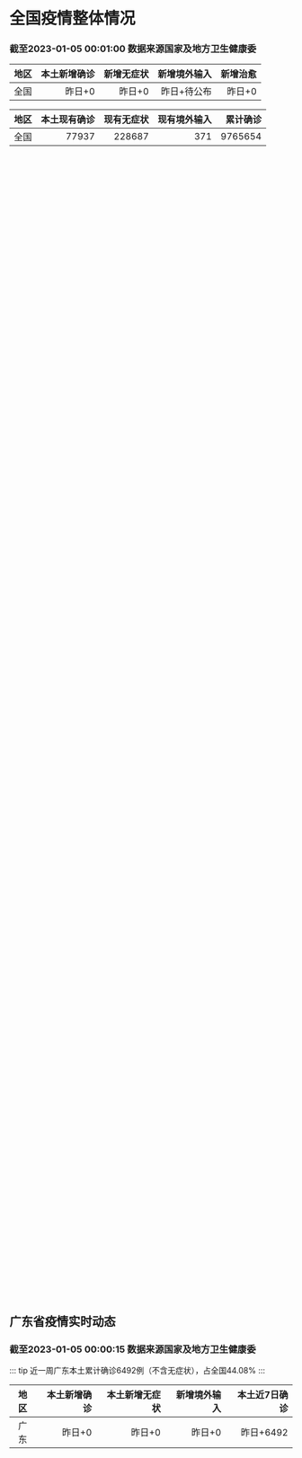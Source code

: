 
# 全国疫情整体情况
### 截至2023-01-05 00:01:00 数据来源国家及地方卫生健康委

|地区|本土新增确诊|新增无症状|新增境外输入|新增治愈|
|:--:|---:|---:|---:|---:|
|全国|昨日+0|昨日+0|昨日+待公布|昨日+0|

|地区|本土现有确诊|现有无症状|现有境外输入|累计确诊|
|:--:|---:|---:|---:|---:|
|全国|77937|228687|371|9765654|

<ChinaMap :dataList="dataList" :title="title"/>

<div id="chinaDayModify" style="width:100%;height:500px;margin-bottom:10px;"></div>
<div id="chinaAddHistoryData" style="width:100%;height:500px;margin-bottom:10px;"></div>
<div id="chinaNowHistoryData" style="width:100%;height:500px;margin-bottom:10px;"></div>
<div id="chinaTotalHistoryData" style="width:100%;height:500px;margin-bottom:10px;"></div>


## 广东省疫情实时动态
### 截至2023-01-05 00:00:15 数据来源国家及地方卫生健康委

::: tip 近一周广东本土累计确诊6492例（不含无症状），占全国44.08%
:::

|地区|本土新增确诊|本土新增无症状|新增境外输入|本土近7日确诊|
|:--:|---:|---:|---:|---:|
|广东|昨日+0|昨日+0|昨日+0|昨日+6492|

<div id="guangdongModify" style="width:100%;height:500px;margin-bottom:10px;"></div>
<div id="guangdongTotalHistory" style="width:100%;height:500px;margin-bottom:10px;"></div>
<div id="guangzhouModifyHistory" style="width:100%;height:500px;margin-bottom:10px;"></div>


<script>
import * as echarts from 'echarts'
export default {
  data(){
    return {
      title: '新增本土确诊',
      dataList: [{name: '台湾', value: 0, addList: []},{name: '香港', value: 0, addList: []},{name: '广东', value: 0, addList: []},{name: '湖北', value: 0, addList: []},{name: '上海', value: 0, addList: []},{name: '吉林', value: 0, addList: []},{name: '四川', value: 0, addList: []},{name: '重庆', value: 0, addList: []},{name: '福建', value: 0, addList: []},{name: '海南', value: 0, addList: []},{name: '河南', value: 0, addList: []},{name: '北京', value: 0, addList: []},{name: '内蒙古', value: 0, addList: []},{name: '云南', value: 0, addList: []},{name: '浙江', value: 0, addList: []},{name: '陕西', value: 0, addList: []},{name: '黑龙江', value: 0, addList: []},{name: '山西', value: 0, addList: []},{name: '山东', value: 0, addList: []},{name: '湖南', value: 0, addList: []},{name: '江苏', value: 0, addList: []},{name: '广西', value: 0, addList: []},{name: '天津', value: 0, addList: []},{name: '辽宁', value: 0, addList: []},{name: '河北', value: 0, addList: []},{name: '澳门', value: 0, addList: []},{name: '新疆', value: 0, addList: []},{name: '江西', value: 0, addList: []},{name: '贵州', value: 0, addList: []},{name: '安徽', value: 0, addList: []},{name: '甘肃', value: 0, addList: []},{name: '西藏', value: 0, addList: []},{name: '青海', value: 0, addList: []},{name: '宁夏', value: 0, addList: []},{name: '南海诸岛', value: 0, addList: []}]
    }
  },
  mounted () {
    const themeObj = {"color":["#2ec7c9","#b6a2de","#5ab1ef","#ffb980","#d87a80","#8d98b3","#e5cf0d","#97b552","#95706d","#dc69aa","#07a2a4","#9a7fd1","#588dd5","#f5994e","#c05050","#59678c","#c9ab00","#7eb00a","#6f5553","#c14089"],"backgroundColor":"rgba(0,0,0,0)","textStyle":{},"title":{"textStyle":{"color":"#008acd"},"subtextStyle":{"color":"#aaaaaa"}},"line":{"itemStyle":{"borderWidth":1},"lineStyle":{"width":2},"symbolSize":3,"symbol":"emptyCircle","smooth":true},"radar":{"itemStyle":{"borderWidth":1},"lineStyle":{"width":2},"symbolSize":3,"symbol":"emptyCircle","smooth":true},"bar":{"itemStyle":{"barBorderWidth":0,"barBorderColor":"#ccc"}},"pie":{"itemStyle":{"borderWidth":0,"borderColor":"#ccc"}},"scatter":{"itemStyle":{"borderWidth":0,"borderColor":"#ccc"}},"boxplot":{"itemStyle":{"borderWidth":0,"borderColor":"#ccc"}},"parallel":{"itemStyle":{"borderWidth":0,"borderColor":"#ccc"}},"sankey":{"itemStyle":{"borderWidth":0,"borderColor":"#ccc"}},"funnel":{"itemStyle":{"borderWidth":0,"borderColor":"#ccc"}},"gauge":{"itemStyle":{"borderWidth":0,"borderColor":"#ccc"}},"candlestick":{"itemStyle":{"color":"#d87a80","color0":"#2ec7c9","borderColor":"#d87a80","borderColor0":"#2ec7c9","borderWidth":1}},"graph":{"itemStyle":{"borderWidth":0,"borderColor":"#ccc"},"lineStyle":{"width":1,"color":"#aaaaaa"},"symbolSize":3,"symbol":"emptyCircle","smooth":true,"color":["#2ec7c9","#b6a2de","#5ab1ef","#ffb980","#d87a80","#8d98b3","#e5cf0d","#97b552","#95706d","#dc69aa","#07a2a4","#9a7fd1","#588dd5","#f5994e","#c05050","#59678c","#c9ab00","#7eb00a","#6f5553","#c14089"],"label":{"color":"#eeeeee"}},"map":{"itemStyle":{"areaColor":"#dddddd","borderColor":"#eeeeee","borderWidth":0.5},"label":{"color":"#d87a80"},"emphasis":{"itemStyle":{"areaColor":"rgba(254,153,78,1)","borderColor":"#444","borderWidth":1},"label":{"color":"rgb(100,0,0)"}}},"geo":{"itemStyle":{"areaColor":"#dddddd","borderColor":"#eeeeee","borderWidth":0.5},"label":{"color":"#d87a80"},"emphasis":{"itemStyle":{"areaColor":"rgba(254,153,78,1)","borderColor":"#444","borderWidth":1},"label":{"color":"rgb(100,0,0)"}}},"categoryAxis":{"axisLine":{"show":true,"lineStyle":{"color":"#008acd"}},"axisTick":{"show":true,"lineStyle":{"color":"#333"}},"axisLabel":{"show":true,"color":"#333"},"splitLine":{"show":false,"lineStyle":{"color":["#eee"]}},"splitArea":{"show":false,"areaStyle":{"color":["rgba(250,250,250,0.3)","rgba(200,200,200,0.3)"]}}},"valueAxis":{"axisLine":{"show":true,"lineStyle":{"color":"#008acd"}},"axisTick":{"show":true,"lineStyle":{"color":"#333"}},"axisLabel":{"show":true,"color":"#333"},"splitLine":{"show":true,"lineStyle":{"color":["#eee"]}},"splitArea":{"show":true,"areaStyle":{"color":["rgba(250,250,250,0.3)","rgba(200,200,200,0.3)"]}}},"logAxis":{"axisLine":{"show":true,"lineStyle":{"color":"#008acd"}},"axisTick":{"show":true,"lineStyle":{"color":"#333"}},"axisLabel":{"show":true,"color":"#333"},"splitLine":{"show":true,"lineStyle":{"color":["#eee"]}},"splitArea":{"show":true,"areaStyle":{"color":["rgba(250,250,250,0.3)","rgba(200,200,200,0.3)"]}}},"timeAxis":{"axisLine":{"show":true,"lineStyle":{"color":"#008acd"}},"axisTick":{"show":true,"lineStyle":{"color":"#333"}},"axisLabel":{"show":true,"color":"#333"},"splitLine":{"show":true,"lineStyle":{"color":["#eee"]}},"splitArea":{"show":false,"areaStyle":{"color":["rgba(250,250,250,0.3)","rgba(200,200,200,0.3)"]}}},"toolbox":{"iconStyle":{"borderColor":"#2ec7c9"},"emphasis":{"iconStyle":{"borderColor":"#18a4a6"}}},"legend":{"textStyle":{"color":"#333333"}},"tooltip":{"axisPointer":{"lineStyle":{"color":"#008acd","width":"1"},"crossStyle":{"color":"#008acd","width":"1"}}},"timeline":{"lineStyle":{"color":"#008acd","width":1},"itemStyle":{"color":"#008acd","borderWidth":1},"controlStyle":{"color":"#008acd","borderColor":"#008acd","borderWidth":0.5},"checkpointStyle":{"color":"#2ec7c9","borderColor":"#2ec7c9"},"label":{"color":"#008acd"},"emphasis":{"itemStyle":{"color":"#a9334c"},"controlStyle":{"color":"#008acd","borderColor":"#008acd","borderWidth":0.5},"label":{"color":"#008acd"}}},"visualMap":{"color":["#5ab1ef","#e0ffff"]},"dataZoom":{"backgroundColor":"rgba(47,69,84,0)","dataBackgroundColor":"#efefff","fillerColor":"rgba(182,162,222,0.2)","handleColor":"#008acd","handleSize":"100%","textStyle":{"color":"#333333"}},"markPoint":{"label":{"color":"#eeeeee"},"emphasis":{"label":{"color":"#eeeeee"}}}}

    echarts.registerTheme('dark', (themeObj))

    this.chartChDay = echarts.init(document.getElementById("chinaDayModify"), "dark")
,this.chartChAdd = echarts.init(document.getElementById("chinaAddHistoryData"), "dark")
,this.chartChNow = echarts.init(document.getElementById("chinaNowHistoryData"), "dark")
,this.chartChTotal = echarts.init(document.getElementById("chinaTotalHistoryData"), "dark")
,this.chartGdMod = echarts.init(document.getElementById("guangdongModify"), "dark")
,this.chartGdTotal = echarts.init(document.getElementById("guangdongTotalHistory"), "dark")
,this.chartGzMod = echarts.init(document.getElementById("guangzhouModifyHistory"), "dark")


    const option_gd_mod = {
      title: {
        text: '广东疫情新增趋势（人）'
      },
      tooltip: {
        trigger: 'axis',
        axisPointer: {
          type: 'cross',
          label: {
            backgroundColor: '#6a7985'
          }
        }
      },
      legend: {
        top: 20,
        data: [{name: '本土新增确诊',icon: 'rect'}, {name: '本土新增无症状',icon: 'rect'},{name: '新增境外输入',icon: 'rect'}]
      },
      grid: {
        left: '3%',
        right: '4%',
        bottom: '3%',
        containLabel: true
      },
      toolbox: {
        feature: {
          saveAsImage: {}
        }
      },
      xAxis: {
        type: 'category',
        boundaryGap: false,
        data: ["11.13","11.14","11.15","11.16","11.17","11.18","11.19","11.20","11.21","11.22","11.23","11.24","11.25","11.26","11.27","11.28","11.29","11.30","12.01","12.02","12.03","12.04","12.05","12.06","12.07","12.08","12.09","12.10","12.11","12.12","12.13","12.14","12.15","12.16","12.17","12.18","12.19","12.20","12.21","12.22","12.23","12.24","12.25","12.26","12.27","12.28","12.29","12.30","12.31","01.01","01.02","01.03",]
      },
      yAxis: {
        type: 'value'
      },
      series: [
        {
          name: '本土新增确诊',
          type: 'line',
          areaStyle: {},
          emphasis: {
            focus: 'series'
          },
          data: [707,586,564,1246,1338,1102,1157,984,781,860,1791,892,991,1386,1347,1168,1518,1599,1782,1666,1868,1686,2120,1719,1437,1391,1115,735,879,775,1044,857,1065,990,915,846,1075,1171,1325,1599,1737,1384,1182,1976,2233,2239,2400,2766,1784,1555,1829,2917,]
        },
        {
          name: '本土新增无症状',
          type: 'line',
          areaStyle: {},
          emphasis: {
            focus: 'series'
          },
          data: [3941,5047,6215,8576,9110,8535,8381,8101,8241,7951,7505,7584,7405,7705,7761,7725,7236,6315,6010,5053,4785,4816,3421,3200,2713,1989,1819,1791,1468,1264,1817,0,0,0,0,0,0,0,0,0,0,0,0,0,0,0,0,0,0,0,0,0,]
        },
        {
          name: '新增境外输入',
          type: 'line',
          areaStyle: {},
          emphasis: {
            focus: 'series'
          },
          data: [19,19,24,10,20,13,21,38,35,23,19,23,25,23,24,19,11,12,16,12,14,17,15,15,14,12,10,27,21,22,5,17,17,13,17,31,36,18,47,41,6,11,5,22,82,4,18,9,31,17,18,2,]
        }
      ]
    };

    const option_gd_total = {
      title: {
        text: '广东疫情概览（人）'
      },
      tooltip: {
        trigger: 'axis',
        axisPointer: {
          type: 'cross',
          label: {
            backgroundColor: '#6a7985'
          }
        }
      },
      legend: {
        top: 20,
        data: [{name: '累计确诊',icon: 'rect'},{name: '累计治愈',icon: 'rect'}]
      },
      grid: {
        left: '3%',
        right: '4%',
        bottom: '3%',
        containLabel: true
      },
      toolbox: {
        feature: {
          saveAsImage: {}
        }
      },
      xAxis: {
        type: 'category',
        boundaryGap: false,
        data: ["11.13","11.14","11.15","11.16","11.17","11.18","11.19","11.20","11.21","11.22","11.23","11.24","11.25","11.26","11.27","11.28","11.29","11.30","12.01","12.02","12.03","12.04","12.05","12.06","12.07","12.08","12.09","12.10","12.11","12.12","12.13","12.14","12.15","12.16","12.17","12.18","12.19","12.20","12.21","12.22","12.23","12.24","12.25","12.26","12.27","12.28","12.29","12.30","12.31","01.01","01.02","01.03","01.04","01.05","01.06","01.07","01.08","01.09","01.10",]
      },
      yAxis: {
        type: 'value'
      },
      series: [
        {
          name: '累计确诊',
          type: 'line',
          areaStyle: {},
          emphasis: {
            focus: 'series'
          },
          data: [17585,18190,18778,20034,21392,22507,23685,24707,25523,26406,28216,29131,30147,31556,32927,34114,35643,37254,38666,40344,42226,43929,46450,48187,49638,51041,52166,52928,53828,54625,55674,56548,57630,58633,59565,60442,61553,62742,64114,65754,67497,68892,70079,72077,74392,76635,79053,79053,80868,82440,84287,84287,84287,84287,84287,84287,84287,84287,84287,]
        },
        {
          name: '累计治愈',
          type: 'line',
          areaStyle: {},
          emphasis: {
            focus: 'series'
          },
          data: [11470,11470,11470,11470,11470,11470,11470,11470,11470,11470,11470,11470,11470,11470,11470,11470,22472,22472,24794,24794,24794,24794,24794,24794,24794,24794,24794,24794,24794,24794,24794,24794,24794,24794,24794,24794,24794,51366,51366,51366,51366,51366,51366,51366,51366,51366,51366,51366,51366,51366,51366,51366,51366,51366,51366,51366,51366,51366,51366,]
        }
      ]
    };

    const option_gz_mod = {
      title: {
        text: '广州疫情新增趋势（人）'
      },
      tooltip: {
        trigger: 'axis',
        axisPointer: {
          type: 'cross',
          label: {
            backgroundColor: '#6a7985'
          }
        }
      },
      legend: {
        top: 20,
        data: [{name: '本土新增确诊',icon: 'rect'},{name: '本土新增无症状',icon: 'rect'}]
      },
      grid: {
        left: '3%',
        right: '4%',
        bottom: '3%',
        containLabel: true
      },
      toolbox: {
        feature: {
          saveAsImage: {}
        }
      },
      xAxis: {
        type: 'category',
        boundaryGap: false,
        data: ["1113","1114","1115","1116","1117","1118","1119","1120","1121","1122","1123","1124","1125","1126","1127","1128","1129","1130","1201","1202","1203","1204","1205","1206","1207","1208","1209","1210","1211","1212","1213","1214","1215","1216","1217","1218","1219","1220","1221","1222","1223","1224","1225","0103",]
      },
      yAxis: {
        type: 'value'
      },
      series: [
        {
          name: '本土新增确诊',
          type: 'line',
          areaStyle: {},
          emphasis: {
            focus: 'series'
          },
          data: [656,552,509,1189,1241,983,1050,882,681,722,1645,734,824,1177,1129,959,1236,1313,1468,1201,1197,1044,1505,1233,1042,968,591,286,432,366,554,370,505,451,403,374,537,564,546,0,0,0,0,0,]
        },
        {
          name: '本土新增无症状',
          type: 'line',
          areaStyle: {},
          emphasis: {
            focus: 'series'
          },
          data: [3876,4977,6138,8486,8989,8444,8234,7885,7957,7735,7192,7267,7058,7266,7166,6993,6454,5629,5185,4096,3771,3663,2262,2090,1640,1005,804,817,599,434,741,0,0,0,0,0,0,0,0,0,0,0,0,0,]
        }
      ]
    };

    const option_ch_day  = {
      series: [
        {
          type: 'treemap',
          data: [
            {
              name: '本土新增确诊昨日+0',
              value: 1,
            },
            {
              name: '新增无症状昨日+0',
              value: 1,
            },
            {
              name: '新增境外输入昨日+待公布',
              value: 1,
            },
            {
              name: '新增治愈昨日+0',
              value: 1,
            },
          ]
        }
      ]
    };

    const option_ch_add = {
      title: {
        text: '新增疫情整体走势'
      },
      tooltip: {
        trigger: 'axis',
        axisPointer: {
          type: 'cross',
          label: {
            backgroundColor: '#6a7985'
          }
        }
      },
      legend: {
        top: 20,
        data: [{name: '本土确诊',icon: 'rect'}, {name: '无症状感染',icon: 'rect'},{name: '新增境外输入',icon: 'rect'}]
      },
      grid: {
        left: '3%',
        right: '4%',
        bottom: '3%',
        containLabel: true
      },
      toolbox: {
        feature: {
          saveAsImage: {}
        }
      },
      xAxis: {
        type: 'category',
        boundaryGap: false,
        data: ["11.11","11.12","11.13","11.14","11.15","11.16","11.17","11.18","11.19","11.20","11.21","11.22","11.23","11.24","11.25","11.26","11.27","11.28","11.29","11.30","12.01","12.02","12.03","12.04","12.05","12.06","12.07","12.08","12.09","12.10","12.11","12.12","12.13","12.14","12.15","12.16","12.17","12.18","12.19","12.20","12.21","12.22","12.23","12.24","12.25","12.26","12.27","12.28","12.29","12.30","12.31","01.01","01.02","01.03",]
      },
      yAxis: {
        type: 'value'
      },
      series: [
        {
          name: '本土确诊',
          type: 'line',
          areaStyle: {},
          emphasis: {
            focus: 'series'
          },
          data: [1452,1675,1747,1621,1568,2328,2276,2055,2204,2277,2145,2641,3927,3041,3405,3648,3748,3561,4236,4080,4233,3933,4168,4247,4988,4351,4031,3588,3034,2270,2171,2270,2249,1944,2091,2229,2028,1918,2656,3049,2966,3696,4103,2940,2637,4388,5136,5080,5491,7179,5102,4499,4804,7685,]
        },
        {
          name: '无症状感染',
          type: 'line',
          areaStyle: {},
          emphasis: {
            focus: 'series'
          },
          data: [10351,13086,14325,16151,18491,20804,22853,22208,22011,24547,25754,26242,27517,29654,31504,35858,36304,34860,33376,31720,30539,28894,27433,25477,22859,20764,17134,13004,10551,8327,6455,5181,0,0,0,0,0,0,0,0,0,0,0,0,0,0,0,0,0,0,0,0,0,0,]
        },
        {
          name: '新增境外输入',
          type: 'line',
          areaStyle: {},
          emphasis: {
            focus: 'series'
          },
          data: [52,36,47,40,55,60,86,82,63,88,80,78,83,62,69,61,74,63,52,70,45,55,45,71,58,58,48,49,48,68,69,45,42,56,66,57,69,77,66,52,64,65,25,43,31,48,95,22,24,25,36,24,29,4,]
        }
      ]
    };

    const option_ch_now = {
      title: {
        text: '现有疫情整体走势'
      },
      tooltip: {
        trigger: 'axis',
        axisPointer: {
          type: 'cross',
          label: {
            backgroundColor: '#6a7985'
          }
        }
      },
      legend: {
        top: 20,
        data: [{name: '本土确诊',icon: 'rect'}, {name: '无症状感染',icon: 'rect'},{name: '新增境外输入',icon: 'rect'}]
      },
      grid: {
        left: '3%',
        right: '4%',
        bottom: '3%',
        containLabel: true
      },
      toolbox: {
        feature: {
          saveAsImage: {}
        }
      },
      xAxis: {
        type: 'category',
        boundaryGap: false,
        data: ["11.11","11.12","11.13","11.14","11.15","11.16","11.17","11.18","11.19","11.20","11.21","11.22","11.23","11.24","11.25","11.26","11.27","11.28","11.29","11.30","12.01","12.02","12.03","12.04","12.05","12.06","12.07","12.08","12.09","12.10","12.11","12.12","12.13","12.14","12.15","12.16","12.17","12.18","12.19","12.20","12.21","12.22","12.23","12.24","12.25","12.26","12.27","12.28","12.29","12.30","12.31","01.01","01.02","01.03","01.04","01.05","01.06","01.07","01.08","01.09","01.10",]
      },
      yAxis: {
        type: 'value'
      },
      series: [
        {
          name: '本土确诊',
          type: 'line',
          areaStyle: {},
          emphasis: {
            focus: 'series'
          },
          data: [10387,11647,12855,13935,14820,16631,17901,19102,20202,21550,22606,23923,26090,27429,28985,30646,32348,33190,34851,36571,38012,38648,39571,40008,41882,42366,42724,42640,41065,38903,37461,35849,34830,34288,34283,33888,34193,34808,35509,36636,37295,38884,41265,43449,45397,48154,51406,54566,57769,61980,65890,69817,73790,77937,77937,77937,77937,77937,77937,77937,77937,]
        },
        {
          name: '无症状感染',
          type: 'line',
          areaStyle: {},
          emphasis: {
            focus: 'series'
          },
          data: [532,528,534,538,525,541,576,607,627,660,690,707,723,735,760,764,781,777,765,776,736,710,657,625,599,589,542,518,494,488,507,491,444,412,424,446,460,490,467,475,475,471,434,419,406,396,445,435,421,406,408,404,398,371,371,371,371,371,371,371,371,]
        },
        {
          name: '新增境外输入',
          type: 'line',
          areaStyle: {},
          emphasis: {
            focus: 'series'
          },
          data: [67715,79170,91603,105362,120524,136643,154412,172048,188616,207376,226934,245895,264312,281195,299495,318626,340796,360424,375154,386771,394333,394150,389264,382512,369357,354890,340392,320318,294934,272508,249168,228687,228687,228687,228687,228687,228687,228687,228687,228687,228687,228687,228687,228687,228687,228687,228687,228687,228687,228687,228687,228687,228687,228687,228687,228687,228687,228687,228687,228687,228687,]
        }
      ]
    };

    const option_ch_total = {
      title: {
        text: '累计疫情整体走势'
      },
      tooltip: {
        trigger: 'axis',
        axisPointer: {
          type: 'cross',
          label: {
            backgroundColor: '#6a7985'
          }
        }
      },
      legend: {
        top: 20,
        data: [{name: '确诊(含港澳台)', con: 'rect'}, {name: '死亡(含港澳台)',icon: 'rect'}]
      },
      grid: {
        left: '3%',
        right: '4%',
        bottom: '3%',
        containLabel: true
      },
      toolbox: {
        feature: {
          saveAsImage: {}
        }
      },
      xAxis: {
        type: 'category',
        boundaryGap: false,
        data: ["11.11","11.12","11.13","11.14","11.15","11.16","11.17","11.18","11.19","11.20","11.21","11.22","11.23","11.24","11.25","11.26","11.27","11.28","11.29","11.30","12.01","12.02","12.03","12.04","12.05","12.06","12.07","12.08","12.09","12.10","12.11","12.12","12.13","12.14","12.15","12.16","12.17","12.18","12.19","12.20","12.21","12.22","12.23","12.24","12.25","12.26","12.27","12.28","12.29","12.30","12.31","01.01","01.02","01.03","01.04","01.05","01.06","01.07","01.08","01.09","01.10",]
      },
      yAxis: {
        type: 'value'
      },
      series: [
        {
          name: '确诊(含港澳台)',
          type: 'line',
          areaStyle: {},
          emphasis: {
            focus: 'series'
          },
          data: [8709454,8731122,8752310,8771347,8792321,8818365,8841863,8862956,8882454,8901981,8917011,8938818,8961750,8981987,9000592,9018455,9036539,9051741,9074256,9074256,9074256,9074256,9074256,9074256,9190921,9212751,9212751,9212751,9212751,9293435,9293435,9326304,9326304,9326304,9326304,9326304,9326304,9326304,9326304,9326304,9326304,9326304,9558276,9558276,9558276,9558276,9558276,9558276,9558276,9765654,9765654,9765654,9765654,9765654,9765654,9765654,9765654,9765654,9765654,9765654,9765654,]
        },
        {
          name: '死亡(含港澳台)',
          type: 'line',
          areaStyle: {},
          emphasis: {
            focus: 'series'
          },
          data: [28939,28939,28939,28939,28939,28939,28939,28939,28939,28939,28939,28939,28939,28939,28939,28939,28939,28939,28939,28939,28939,28939,28939,28939,28939,28939,28939,28939,28939,28939,28939,28939,28939,28939,28939,28939,28939,28939,28939,28939,28939,28939,28939,28939,28939,28939,28939,28939,28939,28939,28939,28939,28939,28939,28939,28939,28939,28939,28939,28939,28939,]
        }
      ]
    };

    this.chartGdMod.setOption(option_gd_mod);
    this.chartGdTotal.setOption(option_gd_total);
    this.chartGzMod.setOption(option_gz_mod);
    this.chartChDay.setOption(option_ch_day);
    this.chartChAdd.setOption(option_ch_add);
    this.chartChNow.setOption(option_ch_now);
    this.chartChTotal.setOption(option_ch_total);

    window.onresize = () => {
      this.chartGdMod.resize()
      this.chartGdTotal.resize()
      this.chartGzMod.resize()
      this.chartChDay.resize()
      this.chartChAdd.resize()
      this.chartChNow.resize()
      this.chartChTotal.resize()
    }
  }
}
</script>

## 广东省各地区疫情情况

::: danger 0个中高风险地区
:::

|地区|本土新增确诊|本土新增无症状|本土近7日确诊|中高风险地区|
|:--:|---:|---:|---:|---:|
|广州|0|0|+3023|0|
|汕头|0|0|+514|0|
|深圳|0|0|+480|0|
|云浮|0|0|+320|0|
|惠州|0|0|+302|0|
|佛山|0|0|+258|0|
|潮州|0|0|+253|0|
|中山|0|0|+210|0|
|珠海|0|0|+207|0|
|阳江|0|0|+195|0|
|湛江|0|0|+139|0|
|茂名|0|0|+120|0|
|江门|0|0|+111|0|
|肇庆|0|0|+69|0|
|梅州|0|0|+62|0|
|韶关|0|0|+61|0|
|汕尾|0|0|+55|0|
|清远|0|0|+43|0|
|东莞|0|0|+35|0|
|河源|0|0|+19|0|
|揭阳|0|0|+16|0|
|未公布来源|0|0|0|0|


## 广东疫情热点动态

  
### 01-10 21:04
::: tip 东莞工商界开展“同心防疫”行动，共筑疫情防控防线
    筹集抗原、药品等防疫物资、派发“防疫爱心包”、千方百计支持企业生产……连日来，东莞市工商联（总商会）认真落实“疫情要防住、经济要稳住、发展要安全”的重要要求，开展全市民营经济领域“同心防疫”行...

信息来源：南方PLUS

[阅读全文](https://h5.baike.qq.com/mobile/landing.html?docid=20230110A08MRG00&isNews=1&adtag=wxjk.yqssc.yqdt)
:::

### 01-10 20:11
::: tip 王军：“后疫情时代”粤港澳民间足球将迎来新热潮
 容志行（图左二）参与赛事活动。　岳朝莲　摄 中新网广州1月10日电 题：王军：“后疫情时代”粤港澳民间足球将迎来新热潮 作者 唐贵江 岳朝莲 “随着国家对新冠病毒防控举措的调整，我们身边的民间足球爱...

信息来源：中国新闻网

[阅读全文](https://h5.baike.qq.com/mobile/landing.html?docid=20230110A0842T00&isNews=1&adtag=wxjk.yqssc.yqdt)
:::

### 01-10 19:59
::: tip 广州市教育局回应学生“阳康”后难以适应高强度体育训练影响中考：将审慎决策
广州市教育局1月10日通报称，近日，关注到网民反映学生感染新冠病毒康复后，难以适应高强度体育训练而影响体育中考。关于学生感染新冠病毒康复后进行锻炼是否有损害、损害程度如何等专业问题，市教育局将联合市卫...

信息来源：北青Qnews

[阅读全文](https://h5.baike.qq.com/mobile/landing.html?docid=20230110A07XV000&isNews=1&adtag=wxjk.yqssc.yqdt)
:::

### 01-10 17:29
::: tip 广东茂名：感染高峰已过 发热门诊就诊人数持续下降
1月10日，广东茂名市召开今年首场疫情防控新闻发布会，通报茂名疫情防控最新工作情况。茂名市卫生健康局相关工作人员在会上介绍，根据分析，茂名市新增感染者数已于2022年12月26日跨过高峰，2022年1...

信息来源：北青Qnews

[阅读全文](https://h5.baike.qq.com/mobile/landing.html?docid=20230110A0615K00&isNews=1&adtag=wxjk.yqssc.yqdt)
:::

### 01-10 16:09
::: tip 珠海宣布已过新冠感染高峰，布洛芬库存可满足临床需求，抗原检测试剂月产能260万份
南方财经全媒体记者彭敏静 珠海报道“目前全国主要城市正在渡过或已经渡过感染高峰。珠海市也已于上月底渡过感染高峰，现阶段处于下降通道，发热门诊每日就诊量已出现了明显回落迹象，但重症救治仍处在高位平台期。...

信息来源：21世纪经济报道

[阅读全文](https://h5.baike.qq.com/mobile/landing.html?docid=20230110A0506W00&isNews=1&adtag=wxjk.yqssc.yqdt)
:::

### 01-10 14:03
::: tip 珠海已渡过新冠感染高峰，重症救治仍处在高位平台期
  1月10日上午，珠海举行新闻发布会通报近期疫情防控工作情况。据悉，目前全国主要城市正在渡过或已经渡过感染高峰，珠海市也已于上月底渡过感染高峰，现阶段处于下降通道，发热门诊每日就诊量已出现明显回落迹...

信息来源：南方PLUS

[阅读全文](https://h5.baike.qq.com/mobile/landing.html?docid=20230110A03T1L00&isNews=1&adtag=wxjk.yqssc.yqdt)
:::

### 01-10 12:30
::: tip 转需！广州多家医院开设新冠康复门诊
近日，针对抗原转阴后出现的各种不适症状，广州市内各大医院陆续开设“新冠康复门诊”，为有需要的市民提供诊疗服务。中山一院开设“新冠综合门诊” 多专科专家出诊近期有群众受到新冠病毒感染及新冠康复期出现的相...

信息来源：广州荔湾发布

[阅读全文](https://h5.baike.qq.com/mobile/landing.html?docid=20230110A0348800&isNews=1&adtag=wxjk.yqssc.yqdt)
:::

### 01-10 12:03
::: tip 肇庆疫情防控最新政策：提高重症床位占比，推行分级诊疗
  1月10日（星期二）上午10时，肇庆市举办2023年首场新冠病毒感染疫情防控新闻发布会。  会上指出，当前，肇庆市疫情防控进入新阶段，面临新形势、新任务，工作重心从“防感染”转到“保健康、防重症”...

信息来源：南方PLUS

[阅读全文](https://h5.baike.qq.com/mobile/landing.html?docid=20230110A02V1100&isNews=1&adtag=wxjk.yqssc.yqdt)
:::

### 01-09 20:08
::: tip 广东疾控：全省新冠疫情处于社区流行第一波高峰后回落阶段
 中新社广州1月9日电 (记者 蔡敏婕)广东省疾病预防控制中心9日发布消息称，目前该省新冠病毒感染疫情处于社区流行第一波高峰后的回落阶段。春节人员流动大，加之近期入境人员防疫政策调整，部分地区疫情可能...

信息来源：中国新闻网

[阅读全文](https://h5.baike.qq.com/mobile/landing.html?docid=20230109A07XVK00&isNews=1&adtag=wxjk.yqssc.yqdt)
:::

### 01-09 14:15
::: tip 佛山：发热门诊每日就诊量从峰值3万降至2110人次，平稳过峰
一名患者来到发热门诊就诊。继广州、深圳后，广东另一城市佛山对外宣布，已平稳渡过新冠感染高峰。1月9日，广东佛山市召开疫情防控新闻发布会，佛山市新冠感染防控指挥部副总指挥、副市长周紫霄通报称，2022年...

信息来源：澎湃新闻

[阅读全文](https://h5.baike.qq.com/mobile/landing.html?docid=20230109A03S8B00&isNews=1&adtag=wxjk.yqssc.yqdt)
:::


## 广州疫情热点动态

  
### 01-10 21:04
::: tip 东莞工商界开展“同心防疫”行动，共筑疫情防控防线
    筹集抗原、药品等防疫物资、派发“防疫爱心包”、千方百计支持企业生产……连日来，东莞市工商联（总商会）认真落实“疫情要防住、经济要稳住、发展要安全”的重要要求，开展全市民营经济领域“同心防疫”行...

信息来源：南方PLUS

[阅读全文](https://h5.baike.qq.com/mobile/landing.html?docid=20230110A08MRG00&isNews=1&adtag=wxjk.yqssc.yqdt)
:::

### 01-10 20:11
::: tip 王军：“后疫情时代”粤港澳民间足球将迎来新热潮
 容志行（图左二）参与赛事活动。　岳朝莲　摄 中新网广州1月10日电 题：王军：“后疫情时代”粤港澳民间足球将迎来新热潮 作者 唐贵江 岳朝莲 “随着国家对新冠病毒防控举措的调整，我们身边的民间足球爱...

信息来源：中国新闻网

[阅读全文](https://h5.baike.qq.com/mobile/landing.html?docid=20230110A0842T00&isNews=1&adtag=wxjk.yqssc.yqdt)
:::

### 01-10 19:59
::: tip 广州市教育局回应学生“阳康”后难以适应高强度体育训练影响中考：将审慎决策
广州市教育局1月10日通报称，近日，关注到网民反映学生感染新冠病毒康复后，难以适应高强度体育训练而影响体育中考。关于学生感染新冠病毒康复后进行锻炼是否有损害、损害程度如何等专业问题，市教育局将联合市卫...

信息来源：北青Qnews

[阅读全文](https://h5.baike.qq.com/mobile/landing.html?docid=20230110A07XV000&isNews=1&adtag=wxjk.yqssc.yqdt)
:::

### 01-10 17:29
::: tip 广东茂名：感染高峰已过 发热门诊就诊人数持续下降
1月10日，广东茂名市召开今年首场疫情防控新闻发布会，通报茂名疫情防控最新工作情况。茂名市卫生健康局相关工作人员在会上介绍，根据分析，茂名市新增感染者数已于2022年12月26日跨过高峰，2022年1...

信息来源：北青Qnews

[阅读全文](https://h5.baike.qq.com/mobile/landing.html?docid=20230110A0615K00&isNews=1&adtag=wxjk.yqssc.yqdt)
:::

### 01-10 16:09
::: tip 珠海宣布已过新冠感染高峰，布洛芬库存可满足临床需求，抗原检测试剂月产能260万份
南方财经全媒体记者彭敏静 珠海报道“目前全国主要城市正在渡过或已经渡过感染高峰。珠海市也已于上月底渡过感染高峰，现阶段处于下降通道，发热门诊每日就诊量已出现了明显回落迹象，但重症救治仍处在高位平台期。...

信息来源：21世纪经济报道

[阅读全文](https://h5.baike.qq.com/mobile/landing.html?docid=20230110A0506W00&isNews=1&adtag=wxjk.yqssc.yqdt)
:::

### 01-10 14:03
::: tip 珠海已渡过新冠感染高峰，重症救治仍处在高位平台期
  1月10日上午，珠海举行新闻发布会通报近期疫情防控工作情况。据悉，目前全国主要城市正在渡过或已经渡过感染高峰，珠海市也已于上月底渡过感染高峰，现阶段处于下降通道，发热门诊每日就诊量已出现明显回落迹...

信息来源：南方PLUS

[阅读全文](https://h5.baike.qq.com/mobile/landing.html?docid=20230110A03T1L00&isNews=1&adtag=wxjk.yqssc.yqdt)
:::

### 01-10 12:30
::: tip 转需！广州多家医院开设新冠康复门诊
近日，针对抗原转阴后出现的各种不适症状，广州市内各大医院陆续开设“新冠康复门诊”，为有需要的市民提供诊疗服务。中山一院开设“新冠综合门诊” 多专科专家出诊近期有群众受到新冠病毒感染及新冠康复期出现的相...

信息来源：广州荔湾发布

[阅读全文](https://h5.baike.qq.com/mobile/landing.html?docid=20230110A0348800&isNews=1&adtag=wxjk.yqssc.yqdt)
:::

### 01-10 12:03
::: tip 肇庆疫情防控最新政策：提高重症床位占比，推行分级诊疗
  1月10日（星期二）上午10时，肇庆市举办2023年首场新冠病毒感染疫情防控新闻发布会。  会上指出，当前，肇庆市疫情防控进入新阶段，面临新形势、新任务，工作重心从“防感染”转到“保健康、防重症”...

信息来源：南方PLUS

[阅读全文](https://h5.baike.qq.com/mobile/landing.html?docid=20230110A02V1100&isNews=1&adtag=wxjk.yqssc.yqdt)
:::

### 01-09 20:08
::: tip 广东疾控：全省新冠疫情处于社区流行第一波高峰后回落阶段
 中新社广州1月9日电 (记者 蔡敏婕)广东省疾病预防控制中心9日发布消息称，目前该省新冠病毒感染疫情处于社区流行第一波高峰后的回落阶段。春节人员流动大，加之近期入境人员防疫政策调整，部分地区疫情可能...

信息来源：中国新闻网

[阅读全文](https://h5.baike.qq.com/mobile/landing.html?docid=20230109A07XVK00&isNews=1&adtag=wxjk.yqssc.yqdt)
:::

### 01-09 14:15
::: tip 佛山：发热门诊每日就诊量从峰值3万降至2110人次，平稳过峰
一名患者来到发热门诊就诊。继广州、深圳后，广东另一城市佛山对外宣布，已平稳渡过新冠感染高峰。1月9日，广东佛山市召开疫情防控新闻发布会，佛山市新冠感染防控指挥部副总指挥、副市长周紫霄通报称，2022年...

信息来源：澎湃新闻

[阅读全文](https://h5.baike.qq.com/mobile/landing.html?docid=20230109A03S8B00&isNews=1&adtag=wxjk.yqssc.yqdt)
:::

